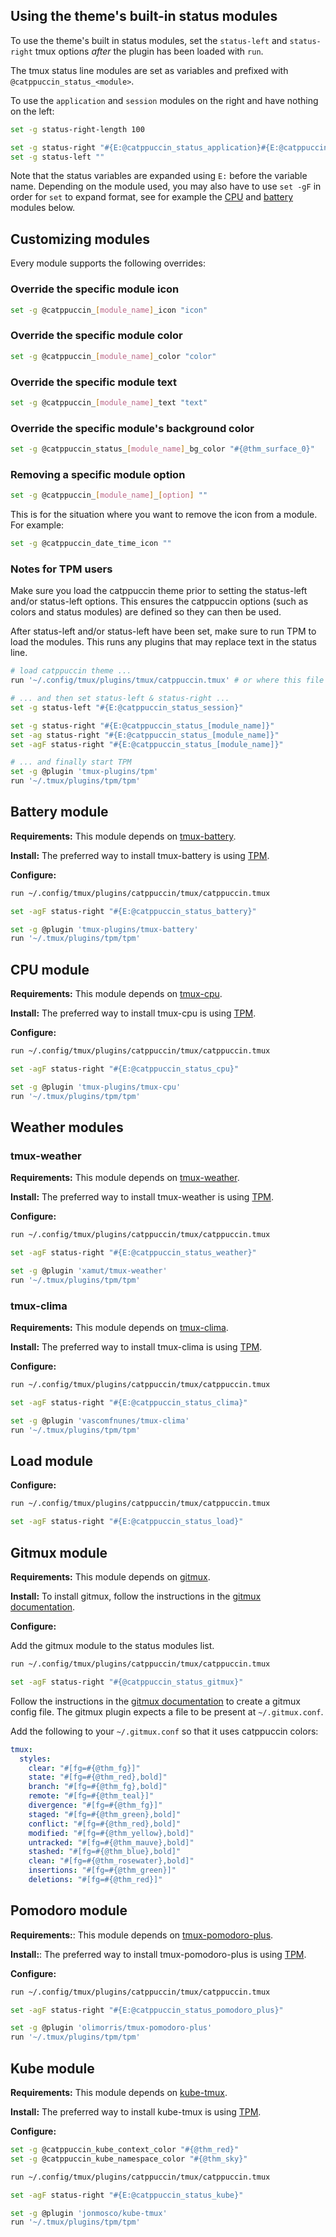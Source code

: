 ## Using the theme's built-in status modules

To use the theme's built in status modules, set the `status-left` and
`status-right` tmux options _after_ the plugin has been loaded with `run`.

The tmux status line modules are set as variables and prefixed with `@catppuccin_status_<module>`.

To use the `application` and `session` modules on the right and have nothing on
the left:

```sh
set -g status-right-length 100

set -g status-right "#{E:@catppuccin_status_application}#{E:@catppuccin_status_session}"
set -g status-left ""
```
Note that the status variables are expanded using `E:` before the variable name. Depending on the module used, you may also have to use `set -gF` in order for `set` to expand format, see for example the [CPU](#cpu-module) and [battery](#battery-module) modules below. 

## Customizing modules

Every module supports the following overrides:

### Override the specific module icon

```sh
set -g @catppuccin_[module_name]_icon "icon"
```

### Override the specific module color

```sh
set -g @catppuccin_[module_name]_color "color"
```

### Override the specific module text

```sh
set -g @catppuccin_[module_name]_text "text"
```

### Override the specific module's background color

```sh
set -g @catppuccin_status_[module_name]_bg_color "#{@thm_surface_0}"
```

### Removing a specific module option

```sh
set -g @catppuccin_[module_name]_[option] ""
```

This is for the situation where you want to remove the icon from a module.
For example:

```sh
set -g @catppuccin_date_time_icon ""
```

### Notes for TPM users

Make sure you load the catppuccin theme prior to setting the status-left and/or
status-left options. This ensures the catppuccin options (such as colors and
status modules) are defined so they can then be used.

After status-left and/or status-left have been set, make sure to run TPM to load
the modules. This runs any plugins that may replace text in the status line.

```bash
# load catppuccin theme ...
run '~/.config/tmux/plugins/tmux/catppuccin.tmux' # or where this file is located on your machine

# ... and then set status-left & status-right ...
set -g status-left "#{E:@catppuccin_status_session}"

set -g status-right "#{E:@catppuccin_status_[module_name]}"
set -ag status-right "#{E:@catppuccin_status_[module_name]}"
set -agF status-right "#{E:@catppuccin_status_[module_name]}"

# ... and finally start TPM
set -g @plugin 'tmux-plugins/tpm'
run '~/.tmux/plugins/tpm/tpm'
```

## Battery module

**Requirements:** This module depends on [tmux-battery](https://github.com/tmux-plugins/tmux-battery/tree/master).

**Install:** The preferred way to install tmux-battery is using [TPM](https://github.com/tmux-plugins/tpm).

**Configure:**

```sh
run ~/.config/tmux/plugins/catppuccin/tmux/catppuccin.tmux

set -agF status-right "#{E:@catppuccin_status_battery}"

set -g @plugin 'tmux-plugins/tmux-battery'
run '~/.tmux/plugins/tpm/tpm'
```

## CPU module

**Requirements:** This module depends on [tmux-cpu](https://github.com/tmux-plugins/tmux-cpu/tree/master).

**Install:** The preferred way to install tmux-cpu is using [TPM](https://github.com/tmux-plugins/tpm).

**Configure:**

```sh
run ~/.config/tmux/plugins/catppuccin/tmux/catppuccin.tmux

set -agF status-right "#{E:@catppuccin_status_cpu}"

set -g @plugin 'tmux-plugins/tmux-cpu'
run '~/.tmux/plugins/tpm/tpm'
```

## Weather modules

### tmux-weather

**Requirements:** This module depends on [tmux-weather](https://github.com/xamut/tmux-weather).

**Install:** The preferred way to install tmux-weather is using [TPM](https://github.com/tmux-plugins/tpm).

**Configure:**

```sh
run ~/.config/tmux/plugins/catppuccin/tmux/catppuccin.tmux

set -agF status-right "#{E:@catppuccin_status_weather}"

set -g @plugin 'xamut/tmux-weather'
run '~/.tmux/plugins/tpm/tpm'
```

### tmux-clima

**Requirements:** This module depends on [tmux-clima](https://github.com/vascomfnunes/tmux-clima).

**Install:** The preferred way to install tmux-clima is using [TPM](https://github.com/tmux-plugins/tpm).

**Configure:**

```sh
run ~/.config/tmux/plugins/catppuccin/tmux/catppuccin.tmux

set -agF status-right "#{E:@catppuccin_status_clima}"

set -g @plugin 'vascomfnunes/tmux-clima'
run '~/.tmux/plugins/tpm/tpm'
```

## Load module

**Configure:**

```sh
run ~/.config/tmux/plugins/catppuccin/tmux/catppuccin.tmux

set -agF status-right "#{E:@catppuccin_status_load}"
```

## Gitmux module

**Requirements:** This module depends on [gitmux](https://github.com/arl/gitmux).

**Install:** To install gitmux, follow the instructions in the [gitmux documentation](https://github.com/arl/gitmux/blob/main/README.md#installing).

**Configure:**

Add the gitmux module to the status modules list.

```sh
run ~/.config/tmux/plugins/catppuccin/tmux/catppuccin.tmux

set -agF status-right "#{@catppuccin_status_gitmux}"
```

Follow the instructions in the [gitmux documentation](https://github.com/arl/gitmux/blob/main/README.md#customizing)
to create a gitmux config file. The gitmux plugin expects a file to be present
at `~/.gitmux.conf`.

Add the following to your `~/.gitmux.conf` so that it uses catppuccin colors:

```yaml
tmux:
  styles:
    clear: "#[fg=#{@thm_fg}]"
    state: "#[fg=#{@thm_red},bold]"
    branch: "#[fg=#{@thm_fg},bold]"
    remote: "#[fg=#{@thm_teal}]"
    divergence: "#[fg=#{@thm_fg}]"
    staged: "#[fg=#{@thm_green},bold]"
    conflict: "#[fg=#{@thm_red},bold]"
    modified: "#[fg=#{@thm_yellow},bold]"
    untracked: "#[fg=#{@thm_mauve},bold]"
    stashed: "#[fg=#{@thm_blue},bold]"
    clean: "#[fg=#{@thm_rosewater},bold]"
    insertions: "#[fg=#{@thm_green}]"
    deletions: "#[fg=#{@thm_red}]"
```

## Pomodoro module

**Requirements:**: This module depends on [tmux-pomodoro-plus](https://github.com/olimorris/tmux-pomodoro-plus/tree/main).

**Install:**: The preferred way to install tmux-pomodoro-plus is using [TPM](https://github.com/tmux-plugins/tpm).

**Configure:**

```sh
run ~/.config/tmux/plugins/catppuccin/tmux/catppuccin.tmux

set -agF status-right "#{E:@catppuccin_status_pomodoro_plus}"

set -g @plugin 'olimorris/tmux-pomodoro-plus'
run '~/.tmux/plugins/tpm/tpm'
```

## Kube module

**Requirements:** This module depends on [kube-tmux](https://github.com/jonmosco/kube-tmux).

**Install:** The preferred way to install kube-tmux is using [TPM](https://github.com/tmux-plugins/tpm).

**Configure:**

```sh
set -g @catppuccin_kube_context_color "#{@thm_red}"
set -g @catppuccin_kube_namespace_color "#{@thm_sky}"

run ~/.config/tmux/plugins/catppuccin/tmux/catppuccin.tmux

set -agF status-right "#{E:@catppuccin_status_kube}"

set -g @plugin 'jonmosco/kube-tmux'
run '~/.tmux/plugins/tpm/tpm'
```

